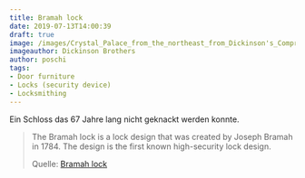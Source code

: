 ```yaml
---
title: Bramah lock
date: 2019-07-13T14:00:39
draft: true
image: /images/Crystal_Palace_from_the_northeast_from_Dickinson's_Comprehensive_Pictures_of_the_Great_Exhibition_of_1851._1854.jpg
imageauthor: Dickinson Brothers
author: poschi
tags: 
- Door furniture
- Locks (security device)
- Locksmithing
---
```


Ein Schloss das 67 Jahre lang nicht geknackt werden konnte.

> The Bramah lock is a lock design that was created by Joseph Bramah in 1784.
> The design is the first known high-security lock design.
>
> Quelle: [Bramah lock](https://en.wikipedia.org/wiki/Bramah_lock)
